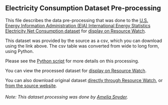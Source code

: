 ## Electricity Consumption Dataset Pre-processing
This file describes the data pre-processing that was done to the [U.S. Energy Information Administration (EIA) International Energy Statistics Electricity Net Consumption dataset](https://www.eia.gov/beta/international/data/browser/#/?pa=0000002&c=ruvvvvvfvtvnvv1vrvvvvfvvvvvvfvvvou20evvvvvvvvvvvvuvs&ct=0&tl_id=2-A&vs=INTL.2-2-AFG-BKWH.A&vo=0&v=H&start=1980&end=2016) for [display on Resource Watch](https://resourcewatch.org/data/explore/eef10736-8d8b-4ac9-a715-ef0653a83196).

This dataset was provided by the source as a csv, which you can download using the link above. The csv table was converted from wide to long form, using Python.

Please see the [Python script](https://github.com/resource-watch/data-pre-processing/blob/master/ene_034_electricity_consumption/ene_034_electricity_consumption_processing.py) for more details on this processing.

You can view the processed dataset for [display on Resource Watch](https://resourcewatch.org/data/explore/eef10736-8d8b-4ac9-a715-ef0653a83196).

You can also download original dataset [directly through Resource Watch](http://wri-public-data.s3.amazonaws.com/resourcewatch/ene_034_electricity_consumption.zip), or [from the source website](https://www.eia.gov/beta/international/data/browser/#/?pa=0000002&c=ruvvvvvfvtvnvv1vrvvvvfvvvvvvfvvvou20evvvvvvvvvvvvuvs&ct=0&tl_id=2-A&vs=INTL.2-2-AFG-BKWH.A&vo=0&v=H&start=1980&end=2016).

###### Note: This dataset processing was done by [Amelia Snyder](https://www.wri.org/profile/amelia-snyder).